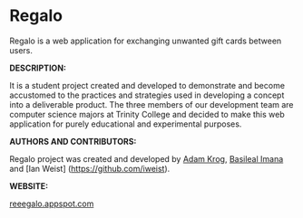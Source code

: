 # Regalo
Regalo is a web application for exchanging unwanted gift cards between users.

**DESCRIPTION:**

  It is a student project created and developed to demonstrate and become
  accustomed to the practices and strategies used in developing a concept
  into a deliverable product.  The three members of our development team 
  are computer science majors at Trinity College and decided to make this
  web application for purely educational and experimental purposes.
  
**AUTHORS AND CONTRIBUTORS:**

  Regalo project was created and developed by [Adam Krog](https://github.com/akrog100), [Basileal Imana](https://github.com/yosephbasileal/)
  and [Ian Weist] (https://github.com/iweist).
  
**WEBSITE:**

  [reeegalo.appspot.com](https://reeegalo.appspot.com)
